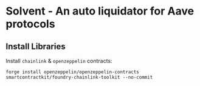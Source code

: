 # Solvent - An auto liquidator for Aave protocols

## Install Libraries

Install `chainlink` & `openzeppelin` contracts:

```
forge install openzeppelin/openzeppelin-contracts smartcontractkit/foundry-chainlink-toolkit --no-commit
```
